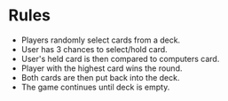 # Rules
- Players randomly select cards from a deck. 
- User has 3 chances to select/hold card. 
- User's held card is then compared to computers card. 
- Player with the highest card wins the round. 
- Both cards are then put back into the deck. 
- The game continues until deck is empty.

